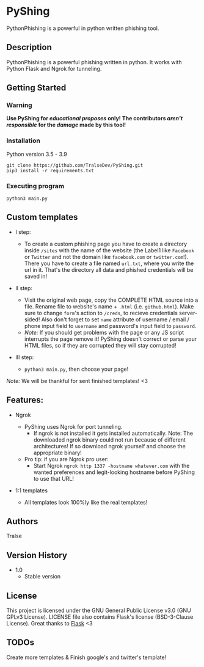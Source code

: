 # PyShing

PythonPhishing is a powerful in python written phishing tool.

## Description

PythonPhishing is a powerful phishing written in python. It works with Python Flask and Ngrok for tunneling.

## Getting Started

### __Warning__
**Use PyShing for *educational proposes* only! The contributors *aren't responsible* for the *damage* made by this tool!**

### Installation
Python version 3.5 - 3.9
```
git clone https://github.com/TralseDev/PyShing.git
pip3 install -r requirements.txt
```

### Executing program
```
python3 main.py
```


## Custom templates
* I step:
    * To create a custom phishing page you have to create a directory inside `/sites` with the name of the website (the Label1 like `Facebook` or `Twitter` and not the domain like `facebook.com` or `twitter.com`!). There you have to create a file named `url.txt`, where you write the url in it. That's the directory all data and phished credentials will be saved in!

* II step:
    * Visit the original web page, copy the COMPLETE HTML source into a file. Rename file to website's name + `.html` (i.e. `github.html`). Make sure to change `form`'s action to `/creds`, to recieve credentials server-sided! Also don't forget to set `name` attribute of username / email / phone input field to `username` and password's input field to `password`.
    * *Note:* If you should get problems with the page or any JS script interrupts the page remove it! PyShing doesn't correct or parse your HTML files, so if they are corrupted they will stay corrupted!

* III step:
    * `python3 main.py`, then choose your page!

*Note:* We will be thankful for sent finished templates! <3


## Features:
* Ngrok
    * PyShing uses Ngrok for port tunneling.
        * If ngrok is not installed it gets installed automatically. Note: The downloaded ngrok binary could not run because of different architectures! If so download ngrok yourself and choose the appropriate binary!
    * Pro tip: if you are Ngrok pro user:
        * Start Ngrok `ngrok http 1337 -hostname whatever.com` with the wanted preferences and legit-looking hostname before PyShing to use that URL!

* 1:1 templates
    * All templates look 100%ly like the real templates!


## Authors

Tralse


## Version History

* 1.0
    * Stable version

## License

This project is licensed under the GNU General Public License v3.0 (GNU GPLv3 License). LICENSE file also contains Flask's license (BSD-3-Clause License). Great thanks to [Flask](https://github.com/pallets/flask) <3

## TODOs
Create more templates & Finish google's and twitter's template!
